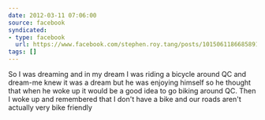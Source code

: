 ```yaml
---
date: 2012-03-11 07:06:00
source: facebook
syndicated:
- type: facebook
  url: https://www.facebook.com/stephen.roy.tang/posts/10150611866858912
tags: []
---
```


So I was dreaming and in my dream I was riding a bicycle around QC and dream-me knew it was a dream but he was enjoying himself so he thought that when he woke up it would be a good idea to go biking around QC. Then I woke up and remembered that I don't have a bike and our roads aren't actually very bike friendly
